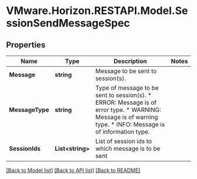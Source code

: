 # VMware.Horizon.RESTAPI.Model.SessionSendMessageSpec
## Properties

Name | Type | Description | Notes
------------ | ------------- | ------------- | -------------
**Message** | **string** | Message to be sent to session(s). | 
**MessageType** | **string** | Type of message to be sent to session(s). * ERROR: Message is of error type. * WARNING: Message is of warning type. * INFO: Message is of information type. | 
**SessionIds** | **List&lt;string&gt;** | List of session ids to which message is to be sent | 

[[Back to Model list]](../README.md#documentation-for-models) [[Back to API list]](../README.md#documentation-for-api-endpoints) [[Back to README]](../README.md)

